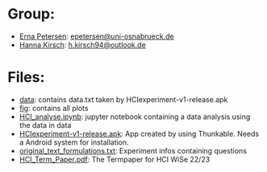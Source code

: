# Group:
* [Erna Petersen](https://github.com/Ernalein): epetersen@uni-osnabrueck.de
* [Hanna Kirsch](https://github.com/hkirsch94/): h.kirsch94@outlook.de
# Files: 
* [data](data): contains data.txt taken by HCIexperiment-v1-release.apk
* [fig](fig): contains all plots
* [HCI_analyse.ipynb](HCI_analyse.ipynb): jupyter notebook containing a data analysis using the data in data
* [HCIexperiment-v1-release.apk](HCIexperiment-v1-release.apk): App created by using Thunkable. Needs a Android system for installation.
* [original_text_formulations.txt](original_text_formulations.txt): Experiment infos containing questions
* [HCI_Term_Paper.pdf](HCI_Term_Paper.pdf): The Termpaper for HCI WiSe 22/23
